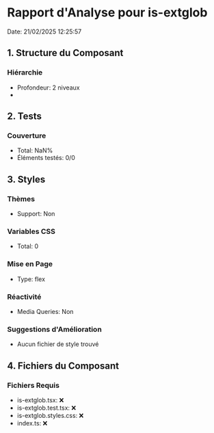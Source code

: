 # Rapport d'Analyse pour is-extglob

Date: 21/02/2025 12:25:57

## 1. Structure du Composant

### Hiérarchie

- Profondeur: 2 niveaux
- <https>

## 2. Tests

### Couverture

- Total: NaN%
- Éléments testés: 0/0

## 3. Styles

### Thèmes

- Support: Non

### Variables CSS

- Total: 0

### Mise en Page

- Type: flex

### Réactivité

- Media Queries: Non

### Suggestions d'Amélioration

- Aucun fichier de style trouvé

## 4. Fichiers du Composant

### Fichiers Requis

- is-extglob.tsx: ❌
- is-extglob.test.tsx: ❌
- is-extglob.styles.css: ❌
- index.ts: ❌
